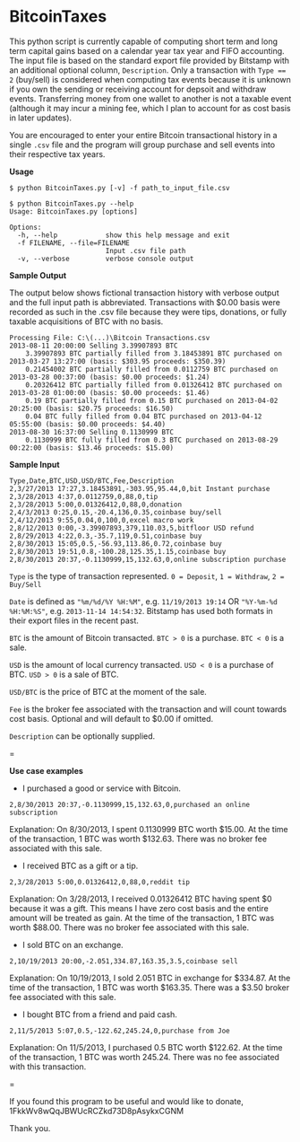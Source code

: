 BitcoinTaxes
=

This python script is currently capable of computing short term and long term capital gains based on a calendar year tax year and FIFO accounting.  The input file is based on the standard export file provided by Bitstamp with an additional optional column, `Description`.  Only a transaction with `Type == 2` (buy/sell) is considered when computing tax events because it is unknown if you own the sending or receiving account for depsoit and withdraw events.  Transferring money from one wallet to another is not a taxable event (although it may incur a mining fee, which I plan to account for as cost basis in later updates).

You are encouraged to enter your entire Bitcoin transactional history in a single `.csv` file and the program will group purchase and sell events into their respective tax years.

**Usage**

```
$ python BitcoinTaxes.py [-v] -f path_to_input_file.csv
```

```
$ python BitcoinTaxes.py --help
Usage: BitcoinTaxes.py [options]

Options:
  -h, --help            show this help message and exit
  -f FILENAME, --file=FILENAME
                        Input .csv file path
  -v, --verbose         verbose console output
```

**Sample Output**

The output below shows fictional transaction history with verbose output and the full input path is abbreviated.  Transactions with $0.00 basis were recorded as such in the .csv file because they were tips, donations, or fully taxable acquisitions of BTC with no basis.

```
Processing File: C:\(...)\Bitcoin Transactions.csv
2013-08-11 20:00:00 Selling 3.39907893 BTC
	3.39907893 BTC partially filled from 3.18453891 BTC purchased on 2013-03-27 13:27:00 (basis: $303.95 proceeds: $350.39)
	0.21454002 BTC partially filled from 0.0112759 BTC purchased on 2013-03-28 00:37:00 (basis: $0.00 proceeds: $1.24)
	0.20326412 BTC partially filled from 0.01326412 BTC purchased on 2013-03-28 01:00:00 (basis: $0.00 proceeds: $1.46)
	0.19 BTC partially filled from 0.15 BTC purchased on 2013-04-02 20:25:00 (basis: $20.75 proceeds: $16.50)
	0.04 BTC fully filled from 0.04 BTC purchased on 2013-04-12 05:55:00 (basis: $0.00 proceeds: $4.40)
2013-08-30 16:37:00 Selling 0.1130999 BTC
	0.1130999 BTC fully filled from 0.3 BTC purchased on 2013-08-29 00:22:00 (basis: $13.46 proceeds: $15.00)
```

**Sample Input**

```
Type,Date,BTC,USD,USD/BTC,Fee,Description
2,3/27/2013 17:27,3.18453891,-303.95,95.44,0,bit Instant purchase
2,3/28/2013 4:37,0.0112759,0,88,0,tip
2,3/28/2013 5:00,0.01326412,0,88,0,donation
2,4/3/2013 0:25,0.15,-20.4,136,0.35,coinbase buy/sell
2,4/12/2013 9:55,0.04,0,100,0,excel macro work
2,8/12/2013 0:00,-3.39907893,379,110.03,5,bitfloor USD refund
2,8/29/2013 4:22,0.3,-35.7,119,0.51,coinbase buy
2,8/30/2013 15:05,0.5,-56.93,113.86,0.72,coinbase buy
2,8/30/2013 19:51,0.8,-100.28,125.35,1.15,coinbase buy
2,8/30/2013 20:37,-0.1130999,15,132.63,0,online subscription purchase
```

`Type` is the type of transaction represented. `0 = Deposit`, `1 = Withdraw`, `2 = Buy/Sell`

`Date` is defined as `"%m/%d/%Y %H:%M"`, e.g. `11/19/2013 19:14` OR `"%Y-%m-%d %H:%M:%S"`, e.g. `2013-11-14 14:54:32`.  Bitstamp has used both formats in their export files in the recent past.

`BTC` is the amount of Bitcoin transacted.  `BTC > 0` is a purchase. `BTC < 0` is a sale.

`USD` is the amount of local currency transacted. `USD < 0` is a purchase of BTC.  `USD > 0` is a sale of BTC.

`USD/BTC` is the price of BTC at the moment of the sale.

`Fee` is the broker fee associated with the transaction and will count towards cost basis.  Optional and will default to $0.00 if omitted.

`Description` can be optionally supplied.

=

**Use case examples**

* I purchased a good or service with Bitcoin.

`2,8/30/2013 20:37,-0.1130999,15,132.63,0,purchased an online subscription`

Explanation: On 8/30/2013, I spent 0.1130999 BTC worth $15.00.  At the time of the transaction, 1 BTC was worth $132.63.  There was no broker fee associated with this sale.

* I received BTC as a gift or a tip.

`2,3/28/2013 5:00,0.01326412,0,88,0,reddit tip`

Explanation: On 3/28/2013, I received 0.01326412 BTC having spent $0 because it was a gift.  This means I have zero cost basis and the entire amount will be treated as gain.  At the time of the transaction, 1 BTC was worth $88.00.  There was no broker fee associated with this sale.

* I sold BTC on an exchange.

`2,10/19/2013 20:00,-2.051,334.87,163.35,3.5,coinbase sell`

Explanation: On 10/19/2013, I sold 2.051 BTC in exchange for $334.87.  At the time of the transaction, 1 BTC was worth $163.35.  There was a $3.50 broker fee associated with this sale.

* I bought BTC from a friend and paid cash.

`2,11/5/2013 5:07,0.5,-122.62,245.24,0,purchase from Joe`

Explanation: On 11/5/2013, I purchased 0.5 BTC worth $122.62.  At the time of the transaction, 1 BTC was worth 245.24.  There was no fee associated with this transaction.

=

If you found this program to be useful and would like to donate, 1FkkWv8wQqJBWUcRCZkd73D8pAsykxCGNM

Thank you.

